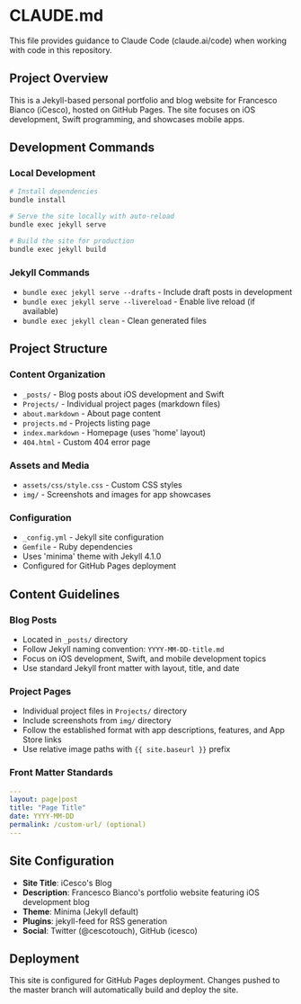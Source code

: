 # CLAUDE.md

This file provides guidance to Claude Code (claude.ai/code) when working with code in this repository.

## Project Overview

This is a Jekyll-based personal portfolio and blog website for Francesco Bianco (iCesco), hosted on GitHub Pages. The site focuses on iOS development, Swift programming, and showcases mobile apps.

## Development Commands

### Local Development
```bash
# Install dependencies
bundle install

# Serve the site locally with auto-reload
bundle exec jekyll serve

# Build the site for production
bundle exec jekyll build
```

### Jekyll Commands
- `bundle exec jekyll serve --drafts` - Include draft posts in development
- `bundle exec jekyll serve --livereload` - Enable live reload (if available)
- `bundle exec jekyll clean` - Clean generated files

## Project Structure

### Content Organization
- `_posts/` - Blog posts about iOS development and Swift
- `Projects/` - Individual project pages (markdown files)
- `about.markdown` - About page content
- `projects.md` - Projects listing page
- `index.markdown` - Homepage (uses 'home' layout)
- `404.html` - Custom 404 error page

### Assets and Media
- `assets/css/style.css` - Custom CSS styles
- `img/` - Screenshots and images for app showcases

### Configuration
- `_config.yml` - Jekyll site configuration
- `Gemfile` - Ruby dependencies
- Uses 'minima' theme with Jekyll 4.1.0
- Configured for GitHub Pages deployment

## Content Guidelines

### Blog Posts
- Located in `_posts/` directory
- Follow Jekyll naming convention: `YYYY-MM-DD-title.md`
- Focus on iOS development, Swift, and mobile development topics
- Use standard Jekyll front matter with layout, title, and date

### Project Pages
- Individual project files in `Projects/` directory
- Include screenshots from `img/` directory
- Follow the established format with app descriptions, features, and App Store links
- Use relative image paths with `{{ site.baseurl }}` prefix

### Front Matter Standards
```yaml
---
layout: page|post
title: "Page Title"
date: YYYY-MM-DD
permalink: /custom-url/ (optional)
---
```

## Site Configuration

- **Site Title**: iCesco's Blog
- **Description**: Francesco Bianco's portfolio website featuring iOS development blog
- **Theme**: Minima (Jekyll default)
- **Plugins**: jekyll-feed for RSS generation
- **Social**: Twitter (@cescotouch), GitHub (icesco)

## Deployment

This site is configured for GitHub Pages deployment. Changes pushed to the master branch will automatically build and deploy the site.